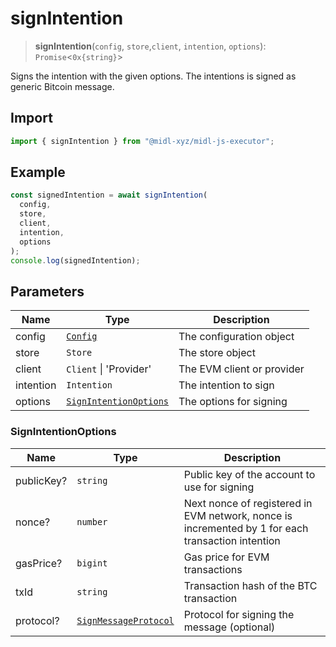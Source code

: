 # signIntention

> **signIntention**(`config`, `store`,`client`, `intention`, `options`): `Promise`\<`0x{string}`\>

Signs the intention with the given options. The intentions is signed as generic Bitcoin message.

## Import

```ts
import { signIntention } from "@midl-xyz/midl-js-executor";
```

## Example

```ts
const signedIntention = await signIntention(
  config,
  store,
  client,
  intention,
  options
);
console.log(signedIntention);
```

## Parameters

| Name      | Type                                                                    | Description                |
| --------- | ----------------------------------------------------------------------- | -------------------------- |
| config    | [`Config`](../../root/configuration.md#creating-a-configuration-object) | The configuration object   |
| store     | `Store`                                                                 | The store object           |
| client    | `Client` \| 'Provider'                                                  | The EVM client or provider |
| intention | `Intention`                                                             | The intention to sign      |
| options   | [`SignIntentionOptions`](#signintentionoptions)                         | The options for signing    |

### SignIntentionOptions

| Name       | Type                                                                                | Description                                                                                       |
| ---------- | ----------------------------------------------------------------------------------- | ------------------------------------------------------------------------------------------------- |
| publicKey? | `string`                                                                            | Public key of the account to use for signing                                                      |
| nonce?     | `number`                                                                            | Next nonce of registered in EVM network, nonce is incremented by 1 for each transaction intention |
| gasPrice?  | `bigint`                                                                            | Gas price for EVM transactions                                                                    |
| txId       | `string`                                                                            | Transaction hash of the BTC transaction                                                           |
| protocol?  | [`SignMessageProtocol`](../../root/actions/signMessage.md#signmessageprotocol-enum) | Protocol for signing the message (optional)                                                       |
